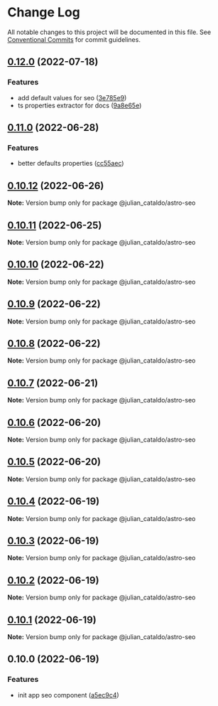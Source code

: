 # Change Log

All notable changes to this project will be documented in this file.
See [Conventional Commits](https://conventionalcommits.org) for commit guidelines.

## [0.12.0](https://github.com/JulianCataldo/astro/compare/@julian_cataldo/astro-seo@0.11.0...@julian_cataldo/astro-seo@0.12.0) (2022-07-18)


### Features

* add default values for seo ([3e785e9](https://github.com/JulianCataldo/astro/commit/3e785e9217892d5966d97fbaed908c360c0315bb))
* ts properties extractor for docs ([9a8e65e](https://github.com/JulianCataldo/astro/commit/9a8e65ed1b11f5ab70596fad34bd839cb41ee7dc))



## [0.11.0](https://github.com/JulianCataldo/astro/compare/@julian_cataldo/astro-seo@0.10.12...@julian_cataldo/astro-seo@0.11.0) (2022-06-28)


### Features

* better defaults properties ([cc55aec](https://github.com/JulianCataldo/astro/commit/cc55aecd0ea8051ab268c391cb5a28372d7ca896))



## [0.10.12](https://github.com/JulianCataldo/astro/compare/@julian_cataldo/astro-seo@0.10.11...@julian_cataldo/astro-seo@0.10.12) (2022-06-26)

**Note:** Version bump only for package @julian_cataldo/astro-seo





## [0.10.11](https://github.com/JulianCataldo/astro/compare/@julian_cataldo/astro-seo@0.10.10...@julian_cataldo/astro-seo@0.10.11) (2022-06-25)

**Note:** Version bump only for package @julian_cataldo/astro-seo





## [0.10.10](https://github.com/JulianCataldo/astro/compare/@julian_cataldo/astro-seo@0.10.9...@julian_cataldo/astro-seo@0.10.10) (2022-06-22)

**Note:** Version bump only for package @julian_cataldo/astro-seo





## [0.10.9](https://github.com/JulianCataldo/astro/compare/@julian_cataldo/astro-seo@0.10.8...@julian_cataldo/astro-seo@0.10.9) (2022-06-22)

**Note:** Version bump only for package @julian_cataldo/astro-seo





## [0.10.8](https://github.com/JulianCataldo/astro/compare/@julian_cataldo/astro-seo@0.10.7...@julian_cataldo/astro-seo@0.10.8) (2022-06-22)

**Note:** Version bump only for package @julian_cataldo/astro-seo





## [0.10.7](https://github.com/JulianCataldo/astro/compare/@julian_cataldo/astro-seo@0.10.6...@julian_cataldo/astro-seo@0.10.7) (2022-06-21)

**Note:** Version bump only for package @julian_cataldo/astro-seo





## [0.10.6](https://github.com/JulianCataldo/astro/compare/@julian_cataldo/astro-seo@0.10.5...@julian_cataldo/astro-seo@0.10.6) (2022-06-20)

**Note:** Version bump only for package @julian_cataldo/astro-seo





## [0.10.5](https://github.com/JulianCataldo/astro/compare/@julian_cataldo/astro-seo@0.10.4...@julian_cataldo/astro-seo@0.10.5) (2022-06-20)

**Note:** Version bump only for package @julian_cataldo/astro-seo





## [0.10.4](https://github.com/JulianCataldo/astro/compare/@julian_cataldo/astro-seo@0.10.3...@julian_cataldo/astro-seo@0.10.4) (2022-06-19)

**Note:** Version bump only for package @julian_cataldo/astro-seo





## [0.10.3](https://github.com/JulianCataldo/astro/compare/@julian_cataldo/astro-seo@0.10.2...@julian_cataldo/astro-seo@0.10.3) (2022-06-19)

**Note:** Version bump only for package @julian_cataldo/astro-seo





## [0.10.2](https://github.com/JulianCataldo/astro/compare/@julian_cataldo/astro-seo@0.10.1...@julian_cataldo/astro-seo@0.10.2) (2022-06-19)

**Note:** Version bump only for package @julian_cataldo/astro-seo





## [0.10.1](https://github.com/JulianCataldo/astro/compare/@julian_cataldo/astro-seo@0.10.0...@julian_cataldo/astro-seo@0.10.1) (2022-06-19)

**Note:** Version bump only for package @julian_cataldo/astro-seo





## 0.10.0 (2022-06-19)


### Features

* init app seo component ([a5ec9c4](https://github.com/JulianCataldo/astro/commit/a5ec9c4e6de454addc0b9c499d28f0f6b3ea3515))
